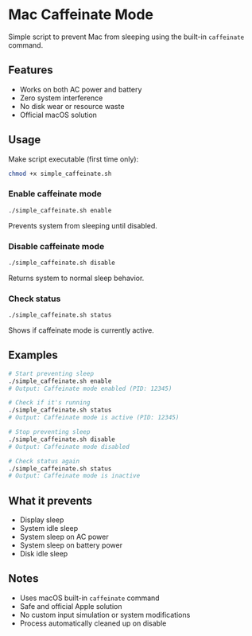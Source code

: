 # Mac Caffeinate Mode

Simple script to prevent Mac from sleeping using the built-in `caffeinate` command.

## Features
- Works on both AC power and battery
- Zero system interference
- No disk wear or resource waste
- Official macOS solution

## Usage

Make script executable (first time only):
```bash
chmod +x simple_caffeinate.sh
```

### Enable caffeinate mode
```bash
./simple_caffeinate.sh enable
```
Prevents system from sleeping until disabled.

### Disable caffeinate mode
```bash
./simple_caffeinate.sh disable
```
Returns system to normal sleep behavior.

### Check status
```bash
./simple_caffeinate.sh status
```
Shows if caffeinate mode is currently active.

## Examples

```bash
# Start preventing sleep
./simple_caffeinate.sh enable
# Output: Caffeinate mode enabled (PID: 12345)

# Check if it's running
./simple_caffeinate.sh status
# Output: Caffeinate mode is active (PID: 12345)

# Stop preventing sleep
./simple_caffeinate.sh disable
# Output: Caffeinate mode disabled

# Check status again
./simple_caffeinate.sh status
# Output: Caffeinate mode is inactive
```

## What it prevents
- Display sleep
- System idle sleep
- System sleep on AC power
- System sleep on battery power
- Disk idle sleep

## Notes
- Uses macOS built-in `caffeinate` command
- Safe and official Apple solution
- No custom input simulation or system modifications
- Process automatically cleaned up on disable